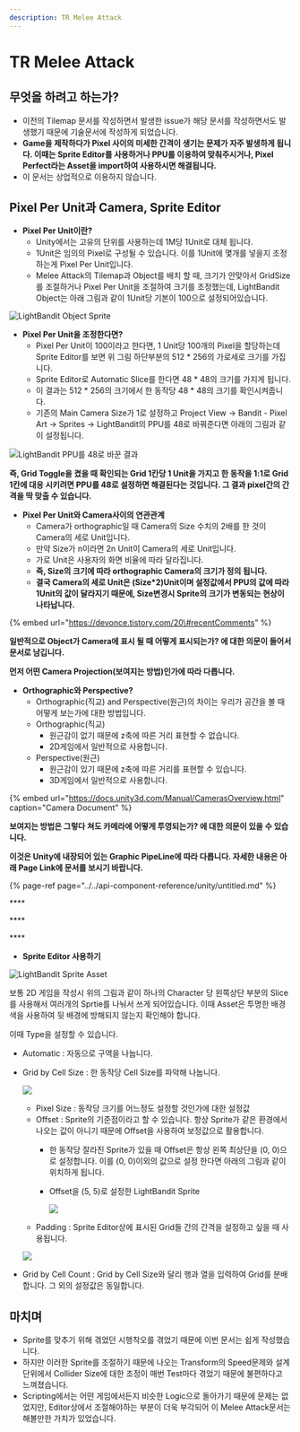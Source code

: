 ```yaml
---
description: TR Melee Attack
---
```


# TR Melee Attack

## 무엇을 하려고 하는가?

* 이전의 Tilemap 문서를 작성하면서 발생한 issue가 해당 문서를 작성하면서도 발생했기 때문에 기술문서에 작성하게 되었습니다.
* **Game을 제작하다가 Pixel 사이의 미세한 간격이 생기는 문제가 자주 발생하게 됩니다. 이때는 Sprite Editor를 사용하거나 PPU를 이용하여 맞춰주시거나, Pixel Perfect라는 Asset을 import하여 사용하시면 해결됩니다.**
* 이 문서는 상업적으로 이용하지 않습니다.

## Pixel Per Unit과 Camera, Sprite Editor

* **Pixel Per Unit이란?**
  * Unity에서는 고유의 단위를 사용하는데 1M당 1Unit로 대체 됩니다.
  * 1Unit은 임의의 Pixel로 구성될 수 있습니다. 이를 1Unit에 몇개를 넣을지 조정하는게 Pixel Per Unit입니다.
  * Melee Attack의 Tilemap과 Object를 배치 할 때, 크기가 안맞아서 GridSize를 조절하거나 Pixel Per Unit을 조절하여 크기를 조정했는데, LightBandit Object는 아래 그림과 같이 1Unit당 기본이 100으로 설정되어있습니다.

![LightBandit Object Sprite](../../.gitbook/assets/image%20%2894%29.png)

* **Pixel Per Unit을 조정한다면?**
  * Pixel Per Unit이 100이라고 한다면, 1 Unit당 100개의 Pixel을 할당하는데 Sprite Editor를 보면 위 그림 하단부분의 512 \* 256의 가로세로 크기를 가집니다.
  * Sprite Editor로 Automatic Slice를 한다면 48 \* 48의 크기를 가지게 됩니다.
  * 이 결과는 512 \* 256의 크기에서 한 동작당 48 \* 48의 크기를 확인시켜줍니다.
  * 기존의 Main Camera Size가 1로 설정하고 Project View -&gt; Bandit - Pixel Art -&gt; Sprites -&gt; LightBandit의 PPU를 48로 바꿔준다면 아래의 그림과 같이 설정됩니다.

![LightBandit PPU&#xB97C; 48&#xB85C; &#xBC14;&#xAFBC; &#xACB0;&#xACFC;](../../.gitbook/assets/image%20%28113%29.png)

**즉, Grid Toggle을 켰을 때 확인되는 Grid 1칸당 1 Unit을 가지고 한 동작을 1:1로 Grid 1칸에 대응 시키려면 PPU를 48로 설정하면 해결된다는 것입니다. 그 결과 pixel간의 간격을 딱 맞출 수 있습니다.**

* **Pixel Per Unit와 Camera사이의 연관관계**
  * Camera가 orthographic일 때 Camera의 Size 수치의 2배를 한 것이 Camera의 세로 Unit입니다.
  * 만약 Size가 n이라면 2n Unit이 Camera의 세로 Unit입니다.
  * 가로 Unit은 사용자의 화면 비율에 따라 달라집니다.
  * **즉, Size의 크기에 따라 orthographic Camera의 크기가 정의 됩니다.**
  * **결국 Camera의 세로 Unit은 \(Size\*2\)Unit이며 설정값에서 PPU의 값에 따라 1Unit의 값이 달라지기 때문에, Size변경시 Sprite의 크기가 변동되는 현상이 나타납니다.**

{% embed url="https://devonce.tistory.com/20\#recentComments" %}

**일반적으로 Object가 Camera에 표시 될 때 어떻게 표시되는가? 에 대한 의문이 들어서 문서로 남깁니다.** 

**먼저 어떤 Camera Projection\(보여지는 방법\)인가에 따라 다릅니다.**

* **Orthographic와 Perspective?**
  * Orthographic\(직교\) and Perspective\(원근\)의 차이는 우리가 공간을 볼 때 어떻게 보는가에 대한 방법입니다.
  * Orthographic\(직교\)
    * 원근감이 없기 때문에 z축에 따른 거리 표현할 수 없습니다.
    * 2D게임에서 일반적으로 사용합니다.
  * Perspective\(원근\)
    * 원근감이 있기 때문에 z축에 따른 거리를 표현할 수 있습니다.
    * 3D게임에서 일반적으로 사용합니다.

{% embed url="https://docs.unity3d.com/Manual/CamerasOverview.html" caption="Camera Document" %}

**보여지는 방법은 그렇다 쳐도 카메라에 어떻게 투영되는가? 에 대한 의문이 있을 수 있습니다.**

**이것은 Unity에 내장되어 있는 Graphic PipeLine에 따라 다릅니다. 자세한 내용은 아래 Page Link에 문서를 보시기 바랍니다.**

{% page-ref page="../../api-component-reference/unity/untitled.md" %}

\*\*\*\*

\*\*\*\*

\*\*\*\*

* **Sprite Editor 사용하기**

![LightBandit Sprite Asset](../../.gitbook/assets/image%20%2866%29.png)

보통 2D 게임을 작성시 위의 그림과 같이 하나의 Character 당 왼쪽상단 부분의 Slice를 사용해서 여러개의 Sprtie를 나눠서 쓰게 되어있습니다. 이때 Asset은 투명한 배경색을 사용하여 뒷 배경에 방해되지 않는지 확인해야 합니다.

이때 Type을 설정할 수 있습니다.

* Automatic : 자동으로 구역을 나눕니다.
* Grid by Cell Size : 한 동작당 Cell Size를 파악해 나눕니다.



  ![](../../.gitbook/assets/image%20%2872%29.png)

  * Pixel Size : 동작당 크기를 어느정도 설정할 것인가에 대한 설정값
  * Offset : Sprite의 기준점이라고 할 수 있습니다. 항상 Sprite가 같은 환경에서 나오는 값이 아니기 때문에 Offset을 사용하여 보정값으로 활용합니다.
    * 한 동작당 잘라진 Sprite가 있을 때 Offset은 항상 왼쪽 최상단을 \(0, 0\)으로 설정합니다. 이를 \(0, 0\)이외의 값으로 설정 한다면 아래의 그림과 같이 위치하게 됩니다.
    * Offset을 \(5, 5\)로 설정한 LightBandit Sprite

      ![](../../.gitbook/assets/image%20%2840%29.png)
  * Padding : Sprite Editor상에 표시된 Grid들 간의 간격을 설정하고 싶을 때 사용됩니다.

  ![](../../.gitbook/assets/image%20%28119%29.png)

* Grid by Cell Count : Grid by Cell Size와 달리 행과 열을 입력하여 Grid를 분배합니다. 그 외의 설정값은 동일합니다.



## 마치며

* Sprite를 맞추기 위해 겪었던 시행착오를 겪었기 때문에 이번 문서는 쉽게 작성했습니다.
* 하지만 이러한 Sprite를 조절하기 때문에 나오는 Transform의 Speed문제와 설계 단위에서 Collider Size에 대한 조정이 매번 Test마다 겪었기 때문에 불편하다고 느껴졌습니다.
* Scripting에서는 어떤 게임에서든지 비슷한 Logic으로 돌아가기 때문에 문제는 없었지만, Editor상에서 조절해야하는 부분이 더욱 부각되어 이 Melee Attack문서는 해볼만한 가치가 있었습니다.

